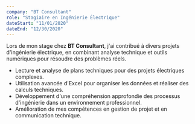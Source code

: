 ```yaml
---
company: "BT Consultant"
role: "Stagiaire en Ingénierie Électrique"
dateStart: "11/01/2020"
dateEnd: "12/30/2020"
---
```


Lors de mon stage chez **BT Consultant**, j'ai contribué à divers projets d'ingénierie électrique, en combinant analyse technique et outils numériques pour résoudre des problèmes réels.

- Lecture et analyse de plans techniques pour des projets électriques complexes.
- Utilisation avancée d'Excel pour organiser les données et réaliser des calculs techniques.
- Développement d'une compréhension approfondie des processus d'ingénierie dans un environnement professionnel.
- Amélioration de mes compétences en gestion de projet et en communication technique.
